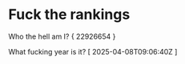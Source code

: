 # Fuck the rankings

Who the hell am I?
{ 22926654 }

What fucking year is it?
[ 2025-04-08T09:06:40Z ]
